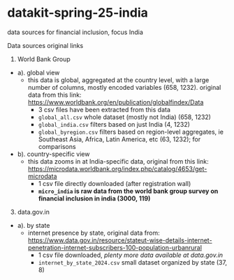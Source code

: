 # datakit-spring-25-india
data sources for financial inclusion, focus India

Data sources original links
1. World Bank Group
 - a). global view
    - this data is global, aggregated at the country level, with a large number of columns, mostly encoded variables (658, 1232). original data from this link:  https://www.worldbank.org/en/publication/globalfindex/Data
      - 3 csv files have been extracted from this data
      - `global_all.csv` whole dataset (mostly not India) (658, 1232)
      - `global_india.csv` filters based on just India (4, 1232)
      - `global_byregion.csv` filters based on region-level aggregates, ie Southeast Asia, Africa, Latin America, etc (63, 1232); for comparisons
 - b). country-specific view
    - this data zooms in at India-specific data, original from this link: https://microdata.worldbank.org/index.php/catalog/4653/get-microdata
      - 1 csv file directly downloaded (after registration wall)
      - **`micro_india` is raw data from the world bank group survey on financial inclusion in india (3000, 119)**
3. data.gov.in
  - a). by state
    - internet presence by state, original data from: https://www.data.gov.in/resource/stateut-wise-details-internet-penetration-internet-subscribers-100-population-urbanrural
      - 1 csv file downloaded, *plenty more data available at data.gov.in*
      - `internet_by_state_2024.csv` small dataset organized by state (37, 8)
